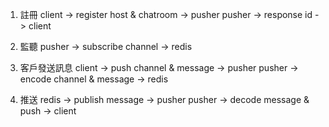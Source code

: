 1. 註冊
client -> register  host & chatroom -> pusher
pusher -> response  id -> client

2. 監聽
pusher -> subscribe channel -> redis

3. 客戶發送訊息
client -> push channel & message -> pusher
pusher -> encode channel & message -> redis

4. 推送
redis -> publish message -> pusher
pusher -> decode message & push -> client

